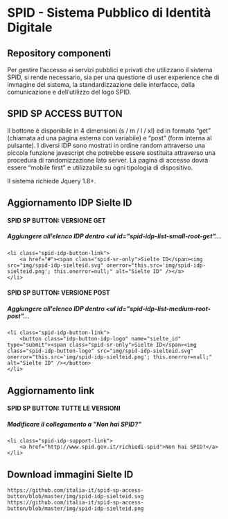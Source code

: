 # SPID - Sistema Pubblico di Identità Digitale
## Repository componenti

Per gestire l’accesso ai servizi pubblici e privati che utilizzano il sistema SPID, si rende necessario, sia per una questione di user experience che di immagine del sistema, la standardizzazione delle interfacce, della comunicazione e dell’utilizzo del logo SPID.

## SPID SP ACCESS BUTTON
Il bottone è disponibile in 4 dimensioni (s / m / l / xl) ed in formato “get” (chiamata ad una pagina esterna con variabile) e “post” (form interna al pulsante). I diversi IDP sono mostrati in ordine random attraverso una piccola funzione javascript che potrebbe essere sostituita attraverso una procedura di randomizzazione lato server. 
La pagina di accesso dovrà essere “mobile first” e utilizzabile su ogni tipologia di dispositivo.

Il sistema richiede Jquery 1.8+.

## Aggiornamento IDP Sielte ID

#### SPID SP BUTTON: VERSIONE GET
##### Aggiungere all'elenco IDP dentro <ul id="spid-idp-list-small-root-get"...
```
<li class="spid-idp-button-link">
    <a href="#"><span class="spid-sr-only">Sielte ID</span><img src="img/spid-idp-sielteid.svg" onerror="this.src='img/spid-idp-sielteid.png'; this.onerror=null;" alt="Sielte ID" /></a>
</li>
```

#### SPID SP BUTTON: VERSIONE POST
##### Aggiungere all'elenco IDP dentro <ul id="spid-idp-list-medium-root-post"...
```
<li class="spid-idp-button-link">
    <button class="idp-button-idp-logo" name="sielte_id" type="submit"><span class="spid-sr-only">Sielte ID</span><img class="spid-idp-button-logo" src="img/spid-idp-sielteid.svg" onerror="this.src='img/spid-idp-sielteid.png'; this.onerror=null;" alt="Sielte ID" /></button>
</li>
```

## Aggiornamento link
#### SPID SP BUTTON: TUTTE LE VERSIONI
##### Modificare il collegamento a "Non hai SPID?"
```
<li class="spid-idp-support-link">
    <a href="http://www.spid.gov.it/richiedi-spid">Non hai SPID?</a>
</li>
```

## Download immagini Sielte ID
```
https://github.com/italia-it/spid-sp-access-button/blob/master/img/spid-idp-sielteid.svg
https://github.com/italia-it/spid-sp-access-button/blob/master/img/spid-idp-sielteid.png
```
